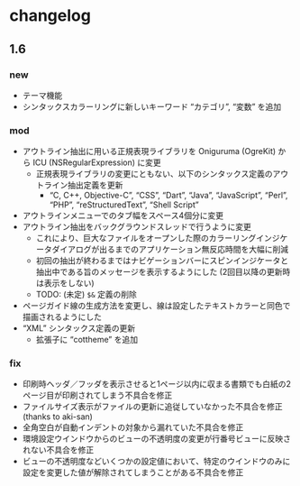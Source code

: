 
changelog
==========================

1.6
--------------------------

### new

- テーマ機能
- シンタックスカラーリングに新しいキーワード “カテゴリ”, “変数” を追加


### mod

- アウトライン抽出に用いる正規表現ライブラリを Oniguruma (OgreKit) から ICU (NSRegularExpression) に変更
    - 正規表現ライブラリの変更にともない、以下のシンタックス定義のアウトライン抽出定義を更新
        - “C, C++, Objective-C”, “CSS”, “Dart”, “Java”, “JavaScript”, “Perl”, “PHP”, “reStructuredText”, “Shell Script”
- アウトラインメニューでのタブ幅をスペース4個分に変更
- アウトライン抽出をバックグラウンドスレッドで行うように変更
    - これにより、巨大なファイルをオープンした際のカラーリングインジケータダイアログが出るまでのアプリケーション無反応時間を大幅に削減
    - 初回の抽出が終わるまではナビゲーションバーにスピンインジケータと抽出中である旨のメッセージを表示するようにした (2回目以降の更新時は表示をしない)
    - TODO: (未定) `$&` 定義の削除
- ページガイド線の生成方法を変更し、線は設定したテキストカラーと同色で描画されるようにした
- “XML” シンタックス定義の更新
    - 拡張子に “cottheme” を追加


### fix

- 印刷時ヘッダ／フッダを表示させると1ページ以内に収まる書類でも白紙の2ページ目が印刷されてしまう不具合を修正
- ファイルサイズ表示がファイルの更新に追従していなかった不具合を修正 (thanks to aki-san)
- 全角空白が自動インデントの対象から漏れていた不具合を修正
- 環境設定ウインドウからのビューの不透明度の変更が行番号ビューに反映されない不具合を修正
- ビューの不透明度などいくつかの設定値において、特定のウインドウのみに設定を変更した値が解除されてしまうことがある不具合を修正
